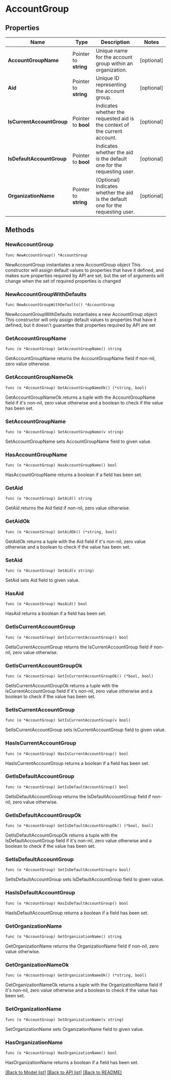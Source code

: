 # AccountGroup

## Properties

Name | Type | Description | Notes
------------ | ------------- | ------------- | -------------
**AccountGroupName** | Pointer to **string** | Unique name for the account group within an organization. | [optional] 
**Aid** | Pointer to **string** | Unique ID representing the account group. | [optional] 
**IsCurrentAccountGroup** | Pointer to **bool** | Indicates whether the requested aid is the context of the current account. | [optional] 
**IsDefaultAccountGroup** | Pointer to **bool** | Indicates whether the aid is the default one for the requesting user. | [optional] 
**OrganizationName** | Pointer to **string** | (Optional) Indicates whether the aid is the default one for the requesting user. | [optional] 

## Methods

### NewAccountGroup

`func NewAccountGroup() *AccountGroup`

NewAccountGroup instantiates a new AccountGroup object
This constructor will assign default values to properties that have it defined,
and makes sure properties required by API are set, but the set of arguments
will change when the set of required properties is changed

### NewAccountGroupWithDefaults

`func NewAccountGroupWithDefaults() *AccountGroup`

NewAccountGroupWithDefaults instantiates a new AccountGroup object
This constructor will only assign default values to properties that have it defined,
but it doesn't guarantee that properties required by API are set

### GetAccountGroupName

`func (o *AccountGroup) GetAccountGroupName() string`

GetAccountGroupName returns the AccountGroupName field if non-nil, zero value otherwise.

### GetAccountGroupNameOk

`func (o *AccountGroup) GetAccountGroupNameOk() (*string, bool)`

GetAccountGroupNameOk returns a tuple with the AccountGroupName field if it's non-nil, zero value otherwise
and a boolean to check if the value has been set.

### SetAccountGroupName

`func (o *AccountGroup) SetAccountGroupName(v string)`

SetAccountGroupName sets AccountGroupName field to given value.

### HasAccountGroupName

`func (o *AccountGroup) HasAccountGroupName() bool`

HasAccountGroupName returns a boolean if a field has been set.

### GetAid

`func (o *AccountGroup) GetAid() string`

GetAid returns the Aid field if non-nil, zero value otherwise.

### GetAidOk

`func (o *AccountGroup) GetAidOk() (*string, bool)`

GetAidOk returns a tuple with the Aid field if it's non-nil, zero value otherwise
and a boolean to check if the value has been set.

### SetAid

`func (o *AccountGroup) SetAid(v string)`

SetAid sets Aid field to given value.

### HasAid

`func (o *AccountGroup) HasAid() bool`

HasAid returns a boolean if a field has been set.

### GetIsCurrentAccountGroup

`func (o *AccountGroup) GetIsCurrentAccountGroup() bool`

GetIsCurrentAccountGroup returns the IsCurrentAccountGroup field if non-nil, zero value otherwise.

### GetIsCurrentAccountGroupOk

`func (o *AccountGroup) GetIsCurrentAccountGroupOk() (*bool, bool)`

GetIsCurrentAccountGroupOk returns a tuple with the IsCurrentAccountGroup field if it's non-nil, zero value otherwise
and a boolean to check if the value has been set.

### SetIsCurrentAccountGroup

`func (o *AccountGroup) SetIsCurrentAccountGroup(v bool)`

SetIsCurrentAccountGroup sets IsCurrentAccountGroup field to given value.

### HasIsCurrentAccountGroup

`func (o *AccountGroup) HasIsCurrentAccountGroup() bool`

HasIsCurrentAccountGroup returns a boolean if a field has been set.

### GetIsDefaultAccountGroup

`func (o *AccountGroup) GetIsDefaultAccountGroup() bool`

GetIsDefaultAccountGroup returns the IsDefaultAccountGroup field if non-nil, zero value otherwise.

### GetIsDefaultAccountGroupOk

`func (o *AccountGroup) GetIsDefaultAccountGroupOk() (*bool, bool)`

GetIsDefaultAccountGroupOk returns a tuple with the IsDefaultAccountGroup field if it's non-nil, zero value otherwise
and a boolean to check if the value has been set.

### SetIsDefaultAccountGroup

`func (o *AccountGroup) SetIsDefaultAccountGroup(v bool)`

SetIsDefaultAccountGroup sets IsDefaultAccountGroup field to given value.

### HasIsDefaultAccountGroup

`func (o *AccountGroup) HasIsDefaultAccountGroup() bool`

HasIsDefaultAccountGroup returns a boolean if a field has been set.

### GetOrganizationName

`func (o *AccountGroup) GetOrganizationName() string`

GetOrganizationName returns the OrganizationName field if non-nil, zero value otherwise.

### GetOrganizationNameOk

`func (o *AccountGroup) GetOrganizationNameOk() (*string, bool)`

GetOrganizationNameOk returns a tuple with the OrganizationName field if it's non-nil, zero value otherwise
and a boolean to check if the value has been set.

### SetOrganizationName

`func (o *AccountGroup) SetOrganizationName(v string)`

SetOrganizationName sets OrganizationName field to given value.

### HasOrganizationName

`func (o *AccountGroup) HasOrganizationName() bool`

HasOrganizationName returns a boolean if a field has been set.


[[Back to Model list]](../README.md#documentation-for-models) [[Back to API list]](../README.md#documentation-for-api-endpoints) [[Back to README]](../README.md)


